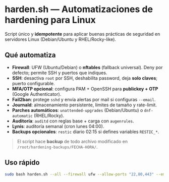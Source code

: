 # harden.sh — Automatizaciones de hardening para Linux

Script único y **idempotente** para aplicar buenas prácticas de seguridad en servidores Linux (Debian/Ubuntu y RHEL/Rocky-like).

## Qué automatiza

- **Firewall**: UFW (Ubuntu/Debian) o **nftables** (fallback universal). Deny por defecto; permite SSH y puertos que indiques.  
- **SSH**: desactiva `root` por SSH, deshabilita password, deja **solo claves**; puerto configurable.  
- **MFA/OTP opcional**: configura PAM + OpenSSH para **publickey + OTP** (Google Authenticator).  
- **Fail2ban**: protege `sshd` y envía alertas por mail si configuras `--email`.  
- **Journald**: almacenamiento persistente, límites de tamaño y rate-limit.  
- **Parches automáticos**: `unattended-upgrades` (Debian/Ubuntu) o `dnf-automatic` (RHEL/Rocky).  
- **Auditoría**: `auditd` con reglas base + carga con `augenrules`.  
- **Lynis**: auditoría semanal (cron lunes 04:00).  
- **Backups opcionales**: `restic` diario 02:15 si defines variables `RESTIC_*`.

> El script hace **backup** de todo archivo modificado en `/root/hardening-backups/FECHA-HORA/`.

## Uso rápido

```bash
sudo bash harden.sh --all --firewall ufw --allow-ports "22,80,443" --email ops@midominio.com
